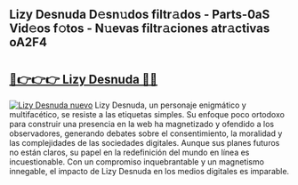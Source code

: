 ## Lizy Desnuda D𝚎sn𝚞dos filtr𝚊dos - Parts-0aS Vid𝚎os f𝚘tos - N𝚞evas filtr𝚊ciones atr𝚊ctivas oA2F4

# <h2><a href="http://mb6zv5.tromn.icu/?c=Lizy+Desnuda">🔗👉👉👉 Lizy Desnuda 🔗🔗</a></h2>

[![Lizy Desnuda nuevo](https://i.imgur.com/pEAQMta.gif)](http://mb6zv5.tromn.icu/?c=Lizy+Desnuda)
Lizy Desnuda, un personaje enigmático y multifacético, se resiste a las etiquetas simples. Su enfoque poco ortodoxo para construir una presencia en la web ha magnetizado y ofendido a los observadores, generando debates sobre el consentimiento, la moralidad y las complejidades de las sociedades digitales. Aunque sus planes futuros no están claros, su papel en la redefinición del mundo en línea es incuestionable. Con un compromiso inquebrantable y un magnetismo innegable, el impacto de Lizy Desnuda en los medios digitales es imparable.
